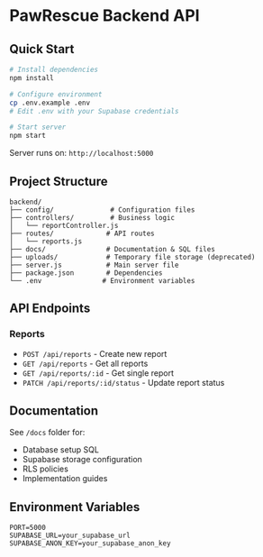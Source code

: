 # PawRescue Backend API

## Quick Start

```bash
# Install dependencies
npm install

# Configure environment
cp .env.example .env
# Edit .env with your Supabase credentials

# Start server
npm start
```

Server runs on: `http://localhost:5000`

## Project Structure

```
backend/
├── config/              # Configuration files
├── controllers/         # Business logic
│   └── reportController.js
├── routes/             # API routes
│   └── reports.js
├── docs/               # Documentation & SQL files
├── uploads/            # Temporary file storage (deprecated)
├── server.js           # Main server file
├── package.json        # Dependencies
└── .env               # Environment variables
```

## API Endpoints

### Reports
- `POST /api/reports` - Create new report
- `GET /api/reports` - Get all reports
- `GET /api/reports/:id` - Get single report
- `PATCH /api/reports/:id/status` - Update report status

## Documentation

See `/docs` folder for:
- Database setup SQL
- Supabase storage configuration
- RLS policies
- Implementation guides

## Environment Variables

```
PORT=5000
SUPABASE_URL=your_supabase_url
SUPABASE_ANON_KEY=your_supabase_anon_key
```
